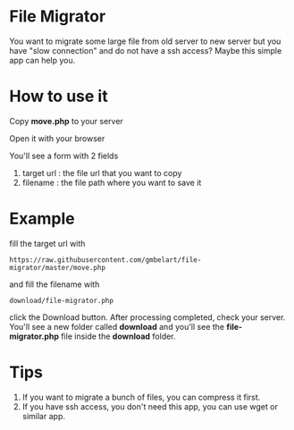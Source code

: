 # File Migrator
You want to migrate some large file from old server to new server but you have "slow connection" and do not have a ssh access? Maybe this simple app can help you.

# How to use it
Copy **move.php** to your server

Open it with your browser

You'll see a form with 2 fields
1. target url : the file url that you want to copy
2. filename : the file path where you want to save it

# Example
fill the target url with

``https://raw.githubusercontent.com/gmbelart/file-migrator/master/move.php``

and fill the filename with

``download/file-migrator.php``

click the Download button. After processing completed, check your server. You'll see a new folder called **download** and you'll see the **file-migrator.php** file inside the **download** folder.

# Tips
1. If you want to migrate a bunch of files, you can compress it first.
2. If you have ssh access, you don't need this app, you can use wget or similar app.